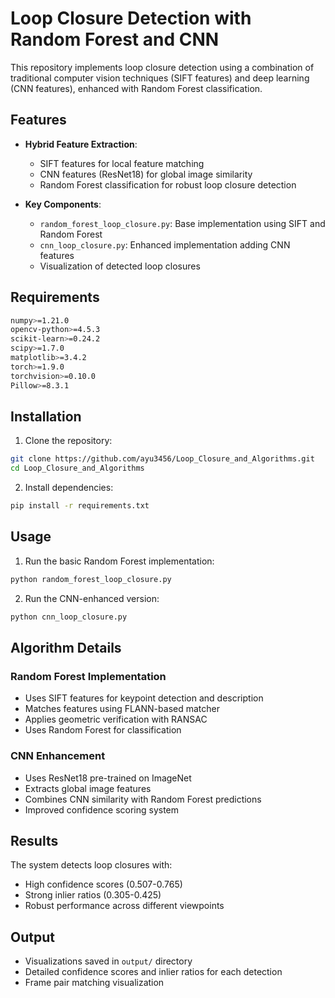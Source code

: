 # Loop Closure Detection with Random Forest and CNN

This repository implements loop closure detection using a combination of traditional computer vision techniques (SIFT features) and deep learning (CNN features), enhanced with Random Forest classification.

## Features

- **Hybrid Feature Extraction**:
  - SIFT features for local feature matching
  - CNN features (ResNet18) for global image similarity
  - Random Forest classification for robust loop closure detection

- **Key Components**:
  - `random_forest_loop_closure.py`: Base implementation using SIFT and Random Forest
  - `cnn_loop_closure.py`: Enhanced implementation adding CNN features
  - Visualization of detected loop closures

## Requirements

```bash
numpy>=1.21.0
opencv-python>=4.5.3
scikit-learn>=0.24.2
scipy>=1.7.0
matplotlib>=3.4.2
torch>=1.9.0
torchvision>=0.10.0
Pillow>=8.3.1
```

## Installation

1. Clone the repository:
```bash
git clone https://github.com/ayu3456/Loop_Closure_and_Algorithms.git
cd Loop_Closure_and_Algorithms
```

2. Install dependencies:
```bash
pip install -r requirements.txt
```

## Usage

1. Run the basic Random Forest implementation:
```bash
python random_forest_loop_closure.py
```

2. Run the CNN-enhanced version:
```bash
python cnn_loop_closure.py
```

## Algorithm Details

### Random Forest Implementation
- Uses SIFT features for keypoint detection and description
- Matches features using FLANN-based matcher
- Applies geometric verification with RANSAC
- Uses Random Forest for classification

### CNN Enhancement
- Uses ResNet18 pre-trained on ImageNet
- Extracts global image features
- Combines CNN similarity with Random Forest predictions
- Improved confidence scoring system

## Results

The system detects loop closures with:
- High confidence scores (0.507-0.765)
- Strong inlier ratios (0.305-0.425)
- Robust performance across different viewpoints

## Output

- Visualizations saved in `output/` directory
- Detailed confidence scores and inlier ratios for each detection
- Frame pair matching visualization 